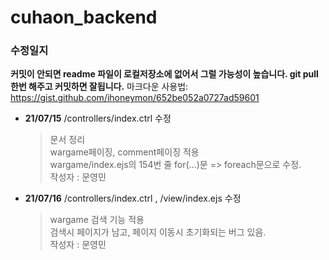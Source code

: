 # cuhaon_backend
### 수정일지
__커밋이 안되면 readme 파일이 로컬저장소에 없어서 그럴 가능성이 높습니다. git pull한번 해주고 커밋하면 잘됩니다.__
마크다운 사용법: https://gist.github.com/ihoneymon/652be052a0727ad59601
+ __21/07/15__
  /controllers/index.ctrl 수정
  >문서 정리  
  >wargame페이징, comment페이징 적용  
  >wargame/index.ejs의 154번 줄 for(...)문 => foreach문으로 수정.  
  >작성자 : 문영민
  
+ __21/07/16__
  /controllers/index.ctrl , /view/index.ejs 수정
  >wargame 검색 기능 적용  
  >검색시 페이지가 남고, 페이지 이동시 초기화되는 버그 있음.  
  >작성자 : 문영민
